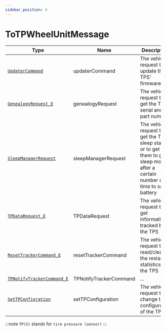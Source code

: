 ```yaml
---
sidebar_position: 4
---
```

# ToTPWheelUnitMessage

Type|Name|Description|Repeated?
-|-|-|-
[`UpdaterCommand`](../other/updatercmd)|updaterCommand|The vehicle's request to update the TPS' firmware|no
[`GenealogyRequest_E`](../enums/genreq_e)|genealogyRequest|The vehicle's request to get the TPS' serial and part number|no
[`SleepManagerRequest`](../other/sleepmanreq)|sleepManagerRequest|The vehicle's request to get the TPS' sleep stats or to get them to go to sleep mode after a certain number of time to save battery|no
[`TPDataRequest_E`](../enums/tpdatareq)|TPDataRequest|The vehicle's request to get information tracked by the TPS|no
[`ResetTrackerCommand_E`](../enums/rsttrckrcmd_e)|resetTrackerCommand|The vehicle's request to read/clear the restart statistics on the TPS|no
[`TPNotifyTrackerCommand_E`](../enums/tpnotiftrckrcmd_e)|TPNotifyTrackerCommand|...|no
[`SetTPConfigration`](../other/settpconfig)|setTPConfiguration|The vehicle's request to change the configuration of the TPS|no

:::note
`TP(S)` stands for `tire pressure (sensor)`
:::